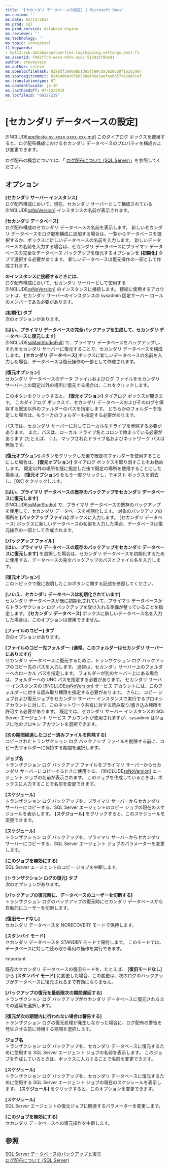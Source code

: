 ```yaml
---
title: '[セカンダリ データベースの設定] | Microsoft Docs'
ms.custom: ''
ms.date: 03/14/2017
ms.prod: sql
ms.prod_service: database-engine
ms.reviewer: ''
ms.technology: ''
ms.topic: conceptual
f1_keywords:
- sql13.swb.databaseproperties.logshipping.settings.dest.f1
ms.assetid: f992ffc9-ee42-43fe-acec-512032f0ded1
author: stevestein
ms.author: sstein
ms.openlocfilehash: 82a8df3e80a851de5fb09cda3e28620f163a3de7
ms.sourcegitcommit: b2464064c0566590e486a3aafae6d67ce2645cef
ms.translationtype: HT
ms.contentlocale: ja-JP
ms.lasthandoff: 07/15/2019
ms.locfileid: "68127219"
---
```

# <a name="secondary-database-settings"></a>[セカンダリ データベースの設定]
[!INCLUDE[appliesto-ss-xxxx-xxxx-xxx-md](../../includes/appliesto-ss-xxxx-xxxx-xxx-md.md)]
  このダイアログ ボックスを使用すると、ログ配布構成におけるセカンダリ データベースのプロパティを構成および変更できます。  
  
 ログ配布の概念については、「 [ログ配布について &#40;SQL Server&#41;](../../database-engine/log-shipping/about-log-shipping-sql-server.md)」を参照してください。  
  
## <a name="options"></a>オプション  
 **[セカンダリ サーバー インスタンス]**  
 ログ配布構成において、現在、セカンダリ サーバーとして構成されている [!INCLUDE[ssNoVersion](../../includes/ssnoversion-md.md)] インスタンスの名前が表示されます。  
  
 **[セカンダリ データベース]**  
 ログ配布構成のセカンダリ データベースの名前を表示します。 新しいセカンダリ データベースをログ配布構成に追加する場合は、一覧からデータベースを選択するか、ボックスに新しいデータベースの名前を入力します。 新しいデータベースの名前を入力する場合は、セカンダリ データベースにプライマリ データベースの完全なデータベース バックアップを復元するオプションを **[初期化]** タブで選択する必要があります。 新しいデータベースは復元操作の一部として作成されます。  
  
 **のインスタンスに接続するときには、**  
 ログ配布構成において、セカンダリ サーバーとして使用する [!INCLUDE[ssNoVersion](../../includes/ssnoversion-md.md)] のインスタンスに接続します。 接続に使用するアカウントは、セカンダリ サーバーのインスタンスの sysadmin 固定サーバー ロールのメンバーである必要があります。  
  
 **[初期化] タブ**  
 次のオプションがあります。  
  
 **[はい、プライマリ データベースの完全バックアップを生成して、セカンダリ データベースに復元します]**  
 [!INCLUDE[ssManStudioFull](../../includes/ssmanstudiofull-md.md)] で、プライマリ データベースをバックアップし、それをセカンダリ サーバーに復元することで、セカンダリ データベースを構成します。 **[セカンダリ データベース]** ボックスに新しいデータベースの名前を入力した場合、データベースは復元操作の一部として作成されます。  
  
 **[復元オプション]**  
 セカンダリ データベースのデータ ファイルおよびログ ファイルをセカンダリ サーバー上の既定以外の場所に復元する場合は、これをクリックします。  
  
 このボタンをクリックすると、 **[復元オプション]** ダイアログ ボックスが開きます。 このダイアログ ボックスで、セカンダリ データベースおよびそのログを保存する既定以外のフォルダーのパスを指定します。 どちらかのフォルダーを指定した場合は、もう一方のフォルダーも指定する必要があります。  
  
 パスでは、セカンダリ サーバーに対してローカルなドライブを参照する必要があります。 また、パスは、ローカル ドライブ名とコロンで始まっている必要があります (たとえば、 `C:`)。 マップされたドライブ名およびネットワーク パスは無効です。  
  
 **[復元オプション]** ボタンをクリックした後で既定のフォルダーを使用することにした場合は、 **[復元オプション]** ダイアログ ボックスを取り消すことをお勧めします。 既定以外の場所を既に指定した後で既定の場所を使用することにした場合は、 **[復元オプション]** をもう一度クリックし、テキスト ボックスを消去し、[OK] をクリックします。  
  
 **[はい、プライマリ データベースの既存のバックアップをセカンダリ データベースに復元します]**  
 [!INCLUDE[ssManStudio](../../includes/ssmanstudio-md.md)] で、プライマリ データベースの既存のバックアップを使用して、セカンダリ データベースを初期化します。 対象のバックアップの場所を **[バックアップ ファイル]** ボックスに入力します。 [セカンダリ データベース] ボックスに新しいデータベースの名前を入力した場合、データベースは復元操作の一部として作成されます。  
  
 **[バックアップ ファイル]**  
 **[はい、プライマリ データベースの既存のバックアップをセカンダリ データベースに復元します]** を選択した場合は、セカンダリ データベースを初期化するために使用する、データベースの完全バックアップのパスとファイル名を入力します。  
  
 **[復元オプション]**  
 このトピックで既に説明したこのボタンに関する記述を参照してください。  
  
 **[いいえ、セカンダリ データベースは初期化されています]**  
 セカンダリ データベースが既に初期化されていて、プライマリ データベースからトランザクション ログ バックアップを受け入れる準備が整っていることを指定します。 **[セカンダリ データベース]** ボックスに新しいデータベース名を入力した場合は、このオプションは使用できません。  
  
 **[ファイルのコピー] タブ**  
 次のオプションがあります。  
  
 **[ファイルのコピー先フォルダー: (通常、このフォルダーはセカンダリ サーバーにあります)]**  
 セカンダリ データベースに復元するために、トランザクション ログ バックアップのコピー先のパスを入力します。 通常は、セカンダリ サーバー上のフォルダーへのローカル パスを指定します。 フォルダーが別のサーバー上にある場合は、フォルダーへの UNC パスを指定する必要があります。 セカンダリ サーバー インスタンスの [!INCLUDE[ssNoVersion](../../includes/ssnoversion-md.md)] サービス アカウントには、このフォルダーに対する読み取り権限を指定する必要があります。 さらに、コピー ジョブおよび復元ジョブをセカンダリ サーバー インスタンスで実行するプロキシ アカウントに対して、このネットワーク共有に対する読み取り/書き込み権限を許可する必要があります。 既定では、セカンダリ サーバー インスタンスの SQL Server エージェント サービス アカウントが使用されますが、sysadmin はジョブに他のプロキシ アカウントを選択できます。  
  
 **[次の期間経過したコピー済みファイルを削除する]**  
 コピーされたトランザクション ログ バックアップ ファイルを削除する前に、コピー先フォルダーに保持する期間を選択します。  
  
 **ジョブ名**  
 トランザクション ログ バックアップ ファイルをプライマリ サーバーからセカンダリ サーバーにコピーするときに使用する、 [!INCLUDE[ssNoVersion](../../includes/ssnoversion-md.md)] エージェント ジョブの名前が表示されます。 このジョブを作成しているときは、ボックスに入力することで名前を変更できます。  
  
 **[スケジュール]**  
 トランザクション ログ バックアップを、プライマリ サーバーからセカンダリ サーバーにコピーする、SQL Server エージェントのコピー ジョブの現在のスケジュールを表示します。 **[スケジュール]** をクリックすると、このスケジュールを変更できます。  
  
 **[スケジュール]**  
 トランザクション ログ バックアップを、プライマリ サーバーからセカンダリ サーバーにコピーする、SQL Server エージェント ジョブのパラメーターを変更します。  
  
 **[このジョブを無効にする]**  
 SQL Server エージェントのコピー ジョブを中断します。  
  
 **[トランザクション ログの復元] タブ**  
 次のオプションがあります。  
  
 **[バックアップの復元時に、データベースのユーザーを切断する]**  
 トランザクション ログのバックアップの復元時にセカンダリ データベースから自動的にユーザーを切断します。  
  
 **[復旧モードなし]**  
 セカンダリ データベースを NORECOVERY モードで保持します。  
  
 **[スタンバイ モード]**  
 セカンダリ データベースを STANDBY モードで保持します。 このモードでは、データベースに対して読み取り専用の操作を実行できます。  
  
> [!IMPORTANT]  
>  既存のセカンダリ データベースの復旧モードを、たとえば、 **[復旧モードなし]** から **[スタンバイ モード]** に変更した場合、この変更は、次のログのバックアップがデータベースに復元されるまで有効になりません。  
  
 **[バックアップの復元を最低限次の期間遅延する]**  
 トランザクション ログ バックアップがセカンダリ データベースに復元されるまでの遅延を選択します。  
  
 **[復元が次の期間内に行われない場合は警告する]**  
 トランザクション ログの復元処理が発生しなかった場合に、ログ配布の警告を発生させる前に待機する期間を選択します。  
  
 **ジョブ名**  
 トランザクション ログ バックアップを、セカンダリ データベースに復元するために使用する SQL Server エージェント ジョブの名前を表示します。 このジョブを作成しているときは、ボックスに入力することで名前を変更できます。  
  
 **[スケジュール]**  
 トランザクション ログ バックアップを、セカンダリ データベースに復元するために使用する SQL Server エージェント ジョブの現在のスケジュールを表示します。 **[スケジュール]** をクリックすると、このオプションを変更できます。  
  
 **[スケジュール]**  
 SQL Server エージェントの復元ジョブに関連するパラメーターを変更します。  
  
 **[このジョブを無効にする]**  
 セカンダリ データベースへの復元操作を中断します。  
  
## <a name="see-also"></a>参照  
 [SQL Server データベースのバックアップと復元](../../relational-databases/backup-restore/back-up-and-restore-of-sql-server-databases.md)   
 [ログ配布について &#40;SQL Server&#41;](../../database-engine/log-shipping/about-log-shipping-sql-server.md)  
  
  
